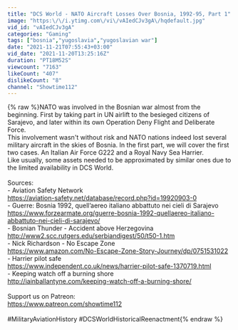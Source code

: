 ```yaml
---
title: "DCS World - NATO Aircraft Losses Over Bosnia, 1992-95, Part 1"
image: "https:\/\/i.ytimg.com\/vi\/vAIedCJv3gA\/hqdefault.jpg"
vid_id: "vAIedCJv3gA"
categories: "Gaming"
tags: ["bosnia","yugoslavia","yugoslavian war"]
date: "2021-11-21T07:55:43+03:00"
vid_date: "2021-11-20T13:25:16Z"
duration: "PT18M52S"
viewcount: "7163"
likeCount: "407"
dislikeCount: "8"
channel: "Showtime112"
---
```

{% raw %}NATO was involved in the Bosnian war almost from the beginning. First by taking part in UN airlift to the besieged citizens of Sarajevo, and later within its own Operation Deny Flight and Deliberate Force. <br />This involvement wasn't without risk and NATO nations indeed lost several military aircraft in the skies of Bosnia. In the first part, we will cover the first two cases. An Italian Air Force G222 and a Royal Navy Sea Harrier.<br />Like usually, some assets needed to be approximated by similar ones due to the limited availability in DCS World. <br /><br />Sources:<br />- Aviation Safety Network<br />  <a rel="nofollow" target="blank" href="https://aviation-safety.net/database/record.php?id=19920903-0">https://aviation-safety.net/database/record.php?id=19920903-0</a><br />- Guerre: Bosnia 1992, quell’aereo italiano abbattuto nei cieli di Sarajevo<br />  <a rel="nofollow" target="blank" href="https://www.forzearmate.org/guerre-bosnia-1992-quellaereo-italiano-abbattuto-nei-cieli-di-sarajevo/">https://www.forzearmate.org/guerre-bosnia-1992-quellaereo-italiano-abbattuto-nei-cieli-di-sarajevo/</a><br />- Bosnian Thunder - Accident above Herzegovina<br />  <a rel="nofollow" target="blank" href="http://www2.scc.rutgers.edu/serbiandigest/50/t50-1.htm">http://www2.scc.rutgers.edu/serbiandigest/50/t50-1.htm</a><br />- Nick Richardson - No Escape Zone<br />  <a rel="nofollow" target="blank" href="https://www.amazon.com/No-Escape-Zone-Story-Journey/dp/0751531022">https://www.amazon.com/No-Escape-Zone-Story-Journey/dp/0751531022</a><br />- Harrier pilot safe<br />  <a rel="nofollow" target="blank" href="https://www.independent.co.uk/news/harrier-pilot-safe-1370719.html">https://www.independent.co.uk/news/harrier-pilot-safe-1370719.html</a><br />- Keeping watch off a burning shore<br />  <a rel="nofollow" target="blank" href="http://iainballantyne.com/keeping-watch-off-a-burning-shore/">http://iainballantyne.com/keeping-watch-off-a-burning-shore/</a><br /><br />Support us on Patreon:<br /><a rel="nofollow" target="blank" href="https://www.patreon.com/showtime112">https://www.patreon.com/showtime112</a><br /><br />#MilitaryAviationHistory #DCSWorldHistoricalReenactment{% endraw %}
